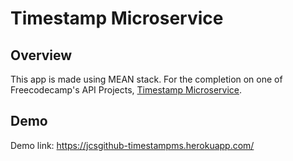 # Timestamp Microservice

## Overview

This app is made using MEAN stack. For the completion on one of Freecodecamp's API Projects, [Timestamp Microservice](https://www.freecodecamp.com/challenges/timestamp-microservice).

## Demo
Demo link: <a href="https://jcsgithub-timestampms.herokuapp.com/" target="_blank">https://jcsgithub-timestampms.herokuapp.com/</a>